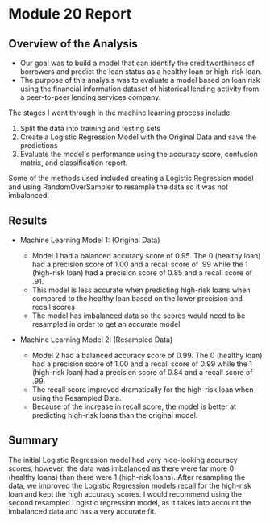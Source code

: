 # Module 20 Report

## Overview of the Analysis

- Our goal was to build a model that can identify the creditworthiness of borrowers and predict the loan status as a healthy loan or high-risk loan. 
- The purpose of this analysis was to evaluate a model based on loan risk using the financial information dataset of historical lending activity from a peer-to-peer lending services company. 

The stages I went through in the machine learning process include:
1. Split the data into training and testing sets
2. Create a Logistic Regression Model with the Original Data and save the predictions
3. Evaluate the model's performance using the accuracy score, confusion matrix, and classification report.

Some of the methods used included creating a Logistic Regression model and using RandomOverSampler to resample the data so it was not imbalanced.

## Results

* Machine Learning Model 1: (Original Data)
  * Model 1 had a balanced accuracy score of 0.95. The 0 (healthy loan) had a precision score of 1.00 and a recall score of .99 while the 1 (high-risk loan) had a precision score of 0.85 and a recall score of .91.
  * This model is less accurate when predicting high-risk loans when compared to the healthy loan based on the lower precision and recall scores
  * The model has imbalanced data so the scores would need to be resampled in order to get an accurate model



* Machine Learning Model 2: (Resampled Data)
  * Model 2 had a balanced accuracy score of 0.99. The 0 (healthy loan) had a precision score of 1.00 and a recall score of 0.99 while the 1 (high-risk loan) had a precision score of 0.84 and a recall score of .99.
  * The recall score improved dramatically for the high-risk loan when using the Resampled Data.
  * Because of the increase in recall score, the model is better at predicting high-risk loans than the original model.

## Summary

The initial Logistic Regression model had very nice-looking accuracy scores, however, the data was imbalanced as there were far more 0 (healthy loans) than there were 1 (high-risk loans). After resampling the data, we improved the Logistic Regression models recall for the high-risk loan and kept the high accuracy scores. I would recommend using the second resampled Logistic regression model, as it takes into account the imbalanced data and has a very accurate fit.